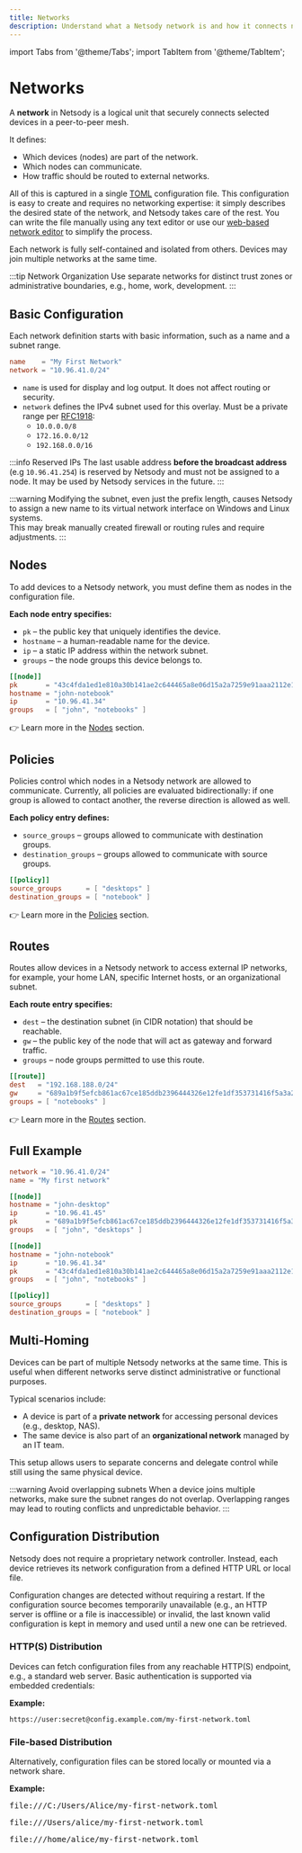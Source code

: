```yaml
---
title: Networks
description: Understand what a Netsody network is and how it connects nodes, controls communication, and enables routing to external networks.
---
```


import Tabs from '@theme/Tabs';
import TabItem from '@theme/TabItem';

# Networks

A **network** in Netsody is a logical unit that securely connects selected devices in a peer-to-peer mesh.

It defines:
* Which devices (nodes) are part of the network.
* Which nodes can communicate.
* How traffic should be routed to external networks.

All of this is captured in a single [TOML](https://toml.io/en/) configuration file.
This configuration is easy to create and requires no networking expertise: it simply describes the desired state of the network, and Netsody takes care of the rest.
You can write the file manually using any text editor or use our [web-based network editor](https://editor.netsody.io) to simplify the process.

Each network is fully self-contained and isolated from others. Devices may join multiple networks at the same time.

:::tip Network Organization
Use separate networks for distinct trust zones or administrative boundaries, e.g., home, work, development.
:::

## Basic Configuration

Each network definition starts with basic information, such as a name and a subnet range.

```toml
name    = "My First Network"
network = "10.96.41.0/24"
```

* `name` is used for display and log output. It does not affect routing or security.
* `network` defines the IPv4 subnet used for this overlay. Must be a private range per [RFC1918](https://datatracker.ietf.org/doc/html/rfc1918):
  * `10.0.0.0/8`
  * `172.16.0.0/12`
  * `192.168.0.0/16`

:::info Reserved IPs
The last usable address **before the broadcast address** (e.g `10.96.41.254`) is reserved by Netsody and must not be assigned to a node.
It may be used by Netsody services in the future.
:::

:::warning
Modifying the subnet, even just the prefix length, causes Netsody to assign a new name to its virtual network interface on Windows and Linux systems.  
This may break manually created firewall or routing rules and require adjustments.
:::

## Nodes

To add devices to a Netsody network, you must define them as nodes in the configuration file.

**Each node entry specifies:**
- `pk` – the public key that uniquely identifies the device.
- `hostname` – a human-readable name for the device.
- `ip` – a static IP address within the network subnet.
- `groups` – the node groups this device belongs to.

```toml
[[node]]
pk       = "43c4fda1ed1e810a30b141ae2c644465a8e06d15a2a7259e91aaa2112e1d58c7"
hostname = "john-notebook"
ip       = "10.96.41.34"
groups   = [ "john", "notebooks" ]
```

👉 Learn more in the [Nodes](nodes.md) section.

## Policies

Policies control which nodes in a Netsody network are allowed to communicate.
Currently, all policies are evaluated bidirectionally: if one group is allowed to contact another, the reverse direction is allowed as well.

**Each policy entry defines:**
- `source_groups` – groups allowed to communicate with destination groups.
- `destination_groups` – groups allowed to communicate with source groups.

```toml
[[policy]]
source_groups      = [ "desktops" ]
destination_groups = [ "notebook" ]
```

👉 Learn more in the [Policies](policies.md) section.

## Routes

Routes allow devices in a Netsody network to access external IP networks, for example, your home LAN, specific Internet hosts, or an organizational subnet.

**Each route entry specifies:**
- `dest` – the destination subnet (in CIDR notation) that should be reachable.
- `gw` – the public key of the node that will act as gateway and forward traffic.
- `groups` – node groups permitted to use this route.

```toml
[[route]]
dest   = "192.168.188.0/24"
gw     = "689a1b9f5efcb861ac67ce185ddb2396444326e12fe1df353731416f5a3a2706" # john-desktop
groups = [ "notebooks" ]
```

👉  Learn more in the [Routes](routes.md) section.

## Full Example

```toml title="my-first-network.toml"
network = "10.96.41.0/24"
name = "My first network"

[[node]]
hostname = "john-desktop"
ip       = "10.96.41.45"
pk       = "689a1b9f5efcb861ac67ce185ddb2396444326e12fe1df353731416f5a3a2706"
groups   = [ "john", "desktops" ]

[[node]]
hostname = "john-notebook"
ip       = "10.96.41.34"
pk       = "43c4fda1ed1e810a30b141ae2c644465a8e06d15a2a7259e91aaa2112e1d58c7"
groups   = [ "john", "notebooks" ]

[[policy]]
source_groups      = [ "desktops" ]
destination_groups = [ "notebook" ]
```

## Multi-Homing

Devices can be part of multiple Netsody networks at the same time. This is useful when different networks serve distinct administrative or functional purposes.

Typical scenarios include:
- A device is part of a **private network** for accessing personal devices (e.g., desktop, NAS).
- The same device is also part of an **organizational network** managed by an IT team.

This setup allows users to separate concerns and delegate control while still using the same physical device.

:::warning Avoid overlapping subnets
When a device joins multiple networks, make sure the subnet ranges do not overlap. Overlapping ranges may lead to routing conflicts and unpredictable behavior.
:::

## Configuration Distribution

Netsody does not require a proprietary network controller. Instead, each device retrieves its network configuration from a defined HTTP URL or local file.

Configuration changes are detected without requiring a restart. If the configuration source becomes temporarily unavailable (e.g., an HTTP server is offline or a file is inaccessible) or invalid, the last known valid configuration is kept in memory and used until a new one can be retrieved.

### HTTP(S) Distribution

Devices can fetch configuration files from any reachable HTTP(S) endpoint, e.g., a standard web server. Basic authentication is supported via embedded credentials:

**Example:**
```
https://user:secret@config.example.com/my-first-network.toml
```

### File-based Distribution

Alternatively, configuration files can be stored locally or mounted via a network share.

**Example:**
<Tabs>
  <TabItem value="windows" label="Windows" default>
    <pre>file:///C:/Users/Alice/my-first-network.toml</pre>
  </TabItem>
  <TabItem value="macos" label="macOS">
    <pre>file:///Users/alice/my-first-network.toml</pre>
  </TabItem>
  <TabItem value="linux" label="Linux">
    <pre>file:///home/alice/my-first-network.toml</pre>
  </TabItem>
</Tabs>

